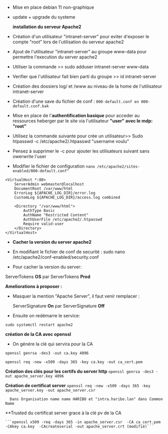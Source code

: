 
- Mise en place debian 11 non-graphique
- update + upgrade du systeme 

   **installation du serveur Apache2**
   
- Création d'un utilisateur "intranet-server" pour eviter d'exposer le compte "root" lors de l'utilisation du serveur apache2
- Ajout de l'utilisateur "intranet-server" au groupe www-data pour permettre l'execution du server apache2
- Utiliser la commande >> sudo adduser intranet-server www-data
- Verifier que l'utilisateur fait bien parti du groupe >> id intranet-server

- Création des dossiers log/ et /www  au niveau de la home de l'utilisateur intranet-server

- Création d'une save du fichier de conf : ```000-default.conf en 000-default.conf.bak```

- Mise en place de l'**authentification basique** pour acceder au ressources heberger par le site via              l'utilisateur     **"user" avec le mdp: "root"**
- Utilisez la commande suivante pour crée un utilisateur>> Sudo htpasswd -c /etc/apache2/.htpasswd "username      voulu"
- Pensez à supprimer le -c pour ajouter les utilisateurs suivant sans owerwrite l'user

- Modifier le fichier de configuration  ```nano /etc/apache2/sites-enabled/000-default.conf"``` 

```
<VirtualHost *:80>
    ServerAdmin webmaster@localhost
    DocumentRoot /var/www/html
    ErrorLog ${APACHE_LOG_DIR}/error.log
    CustomLog ${APACHE_LOG_DIR}/access.log combined

    <Directory "/var/www/html">
        AuthType Basic
        AuthName "Restricted Content"
        AuthUserFile /etc/apache2/.htpasswd
        Require valid-user
    </Directory>
</VirtualHost>
```

 - **Cacher la version du server apache2** 

 - En modifiant le fichier de conf de securité : sudo nano /etc/apache2/conf-enabled/security.conf

 - Pour cacher la version du server:
  
  ServerTokens **OS**  par ServerTokens **Prod** 

**Ameliorations à proposer :**

- Masquer la mention "Apache Server", il faut venir remplacer :

  ServerSignature **On** par ServerSignature **Off** 

 - Ensuite on redémarre le service:

  ```sudo systemctl restart apache2```

  **création de la CA avec openssl**
  
  - On génére la clé qui servira pour la CA 
  
   ```openssl genrsa -des3 -out ca.key 4096```
   
   ```openssl req -new -x509 -days 365 -key ca.key -out ca_cert.pem```
    
   **Création des clés pour les certifs du server http**
    ```openssl genrsa -des3 -out apache_server.key 4096```
    
   **Création de certificat server**
    ```openssl req -new -x509 -days 365 -key apache_server.key -out apache_server.csr```
    
      Dans Organisation name name HARIBO et "intra.haribo.lan" dans Common Name
     
      
   **Trusted du certificat server grace à la clé pv de la CA
      
    ```openssl x509 -req -days 365 -in apache_server.csr  -CA ca_cert.pem -CAkey ca.key  -CAcreateserial -out apache_server.crt (modifié)```


